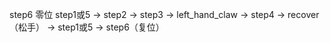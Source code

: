 step6 零位
step1或5 -> step2 -> step3 -> left_hand_claw -> step4
-> recover（松手）
-> step1或5 -> step6（复位）